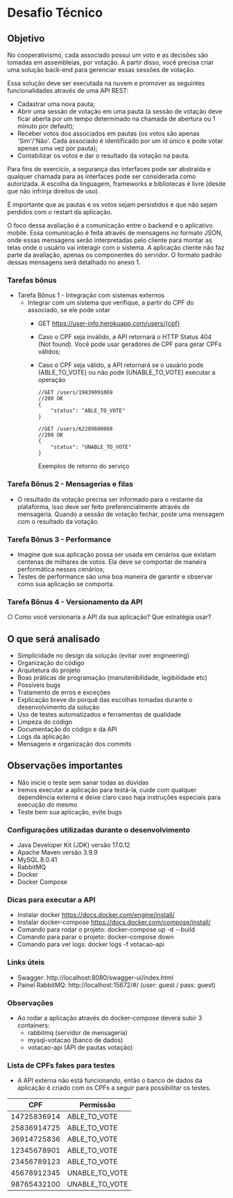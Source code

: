 # Desafio Técnico

## Objetivo

No cooperativismo, cada associado possui um voto e as decisões são tomadas em assembleias, por votação. A partir disso, você precisa criar uma solução back-end para gerenciar essas sessões de votação.

Essa solução deve ser executada na nuvem e promover as seguintes funcionalidades através de uma API REST:

- Cadastrar uma nova pauta;
- Abrir uma sessão de votação em uma pauta (a sessão de votação deve ficar aberta por um tempo determinado na chamada de abertura ou 1 minuto por default);
- Receber votos dos associados em pautas (os votos são apenas 'Sim'/'Não'. Cada associado é identificado por um id único e pode votar apenas uma vez por pauta);
- Contabilizar os votos e dar o resultado da votação na pauta.

Para fins de exercício, a segurança das interfaces pode ser abstraída e qualquer chamada para as interfaces pode ser considerada como autorizada. A escolha da linguagem, frameworks e bibliotecas é livre (desde que não infrinja direitos de uso).

É importante que as pautas e os votos sejam persistidos e que não sejam perdidos com o restart da aplicação.

O foco dessa avaliação é a comunicação entre o backend e o aplicativo mobile. Essa comunicação é feita através de mensagens no formato JSON, onde essas mensagens serão interpretadas pelo cliente para montar as telas onde o usuário vai interagir com o sistema. A aplicação cliente não faz parte da avaliação, apenas os componentes do servidor. O formato padrão dessas mensagens será detalhado no anexo 1.

### Tarefas bônus

- Tarefa Bônus 1 - Integração com sistemas externos
    - Integrar com um sistema que verifique, a partir do CPF do associado, se ele pode votar
      - GET https://user-info.herokuapp.com/users/{cpf}
      - Caso o CPF seja inválido, a API retornará o HTTP Status 404 (Not found). Você pode usar geradores de CPF para gerar CPFs válidos;
      - Caso o CPF seja válido, a API retornará se o usuário pode (ABLE_TO_VOTE) ou não pode (UNABLE_TO_VOTE) executar a operação
        
        ```
        //GET /users/19839091069
        //200 OK
        {
            "status": "ABLE_TO_VOTE"
        }
            
        //GET /users/62289608068
        //200 OK
        {
            "status": "UNABLE_TO_VOTE"
        }
        ```
        Exemplos de retorno do serviço

### Tarefa Bônus 2 - Mensagerias e filas

- O resultado da votação precisa ser informado para o restante da plataforma, isso deve ser feito preferencialmente através de mensageria. Quando a sessão de votação fechar, poste uma mensagem com o resultado da votação.

### Tarefa Bônus 3 - Performance

- Imagine que sua aplicação possa ser usada em cenários que existam centenas de milhares de votos. Ela deve se comportar de maneira performática nesses cenários;
- Testes de performance são uma boa maneira de garantir e observar como sua aplicação se comporta.

### Tarefa Bônus 4 - Versionamento da API

○ Como você versionaria a API da sua aplicação? Que estratégia usar?

## O que será analisado

- Simplicidade no design da solução (evitar over engineering)
- Organização do código
- Arquitetura do projeto
- Boas práticas de programação (manutenibilidade, legibilidade etc)
- Possíveis bugs
- Tratamento de erros e exceções
- Explicação breve do porquê das escolhas tomadas durante o desenvolvimento da solução
- Uso de testes automatizados e ferramentas de qualidade
- Limpeza do código
- Documentação do código e da API
- Logs da aplicação
- Mensagens e organização dos commits

## Observações importantes

- Não inicie o teste sem sanar todas as dúvidas
- Iremos executar a aplicação para testá-la, cuide com qualquer dependência externa e deixe claro caso haja instruções especiais para execução do mesmo
- Teste bem sua aplicação, evite bugs

### Configurações utilizadas durante o desenvolvimento
- Java Developer Kit (JDK) versão 17.0.12
- Apache Maven versão 3.9.9
- MySQL 8.0.41
- RabbitMQ
- Docker
- Docker Compose

### Dicas para executar a API
- Instalar docker https://docs.docker.com/engine/install/
- Instalar docker-compose https://docs.docker.com/compose/install/
- Comando para rodar o projeto: docker-compose up -d --build
- Comando para parar o projeto: docker-compose down
- Comando para ver logs: docker logs -f votacao-api

### Links úteis
- Swagger: http://localhost:8080/swagger-ui/index.html
- Painel RabbitMQ: http://localhost:15672/#/ (user: guest / pass: guest)

### Observações
- Ao rodar a aplicação através do docker-compose deverá subir 3 containers:
  - rabbitmq (servidor de mensageria)
  - mysql-votacao (banco de dados)
  - votacao-api (API de pautas votação)

### Lista de CPFs fakes para testes
- A API externa não está funcionando, então o banco de dados da aplicação é criado com os CPFs a seguir para possibilitar os testes.

| CPF     | Permissão |
|---------|-----------|
| 14725836914 | ABLE_TO_VOTE   |
| 25836914725 | ABLE_TO_VOTE   |
| 36914725836 | ABLE_TO_VOTE   |
| 12345678901 | ABLE_TO_VOTE   |
| 23456789123 | ABLE_TO_VOTE   |
| 45678912345 | UNABLE_TO_VOTE   |
| 98765432100 | UNABLE_TO_VOTE   |